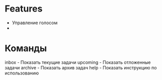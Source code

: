 # Features

 - Управление голосом
 -

# Команды

inbox - Показать текущие задачи
upcoming - Показать отложенные задачи
archive - Показать архив задач
help - Показать инструкцию по использованию
